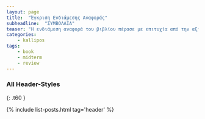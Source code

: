 ```yaml
---
layout: page
title:  "Έγκριση Ενδιάμεσης Αναφοράς"
subheadline:  "ΣΥΜΒΟΛΑΙΑ"
teaser: "Η ενδιάμεση αναφορά του βιβλίου πέρασε με επιτυχία από την αξιολόγηση του κριτικού αναγνώστη καθώς και της Δράσης Κάλλιπος"
categories:
    - kallipos
tags:
    - book
    - midterm
    - review
---
```





### All Header-Styles
{: .t60 }

{% include list-posts.html tag='header' %}
